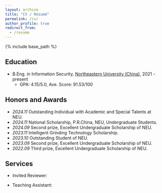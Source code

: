 ```yaml
---
layout: archive
title: "CV / Résumé"
permalink: /cv/
author_profile: true
redirect_from:
  - /resume
---
```


{% include base_path %}


## Education
<!-- * M.Eng. in Electronic and Information Engineering, [Zhejiang University](https://www.zju.edu.cn/english/), 2025 - present
  * Supervisor: Prof. [Wenqiao Zhang](https://person.zju.edu.cn/wenqiao)
 -->
* B.Eng. in Information Security, [Northeastern University (China)](https://english.neu.edu.cn/), 2021 - present
  * GPA: 4.15/5.0, Ave. Score: 91.53/100

## Honors and Awards
- *2024.11* Outstanding Individual with Academic and Special Talents at NEU.
- *2024.11* National Scholarship, P.R.China, NEU, Undergraduate Students.
- *2024.09* Second prize, Excellent Undergraduate Scholarship of NEU.
- *2023.11* Intelligent Grinding Technology Scholarship.
- *2023.10* Outstanding Student of NEU.
- *2023.09* Second prize, Excellent Undergraduate Scholarship of NEU.
- *2022.09* Third prize, Excellent Undergraduate Scholarship of NEU.

## Services
- Invited Reviewer:
  
- Teaching Assistant:
  
